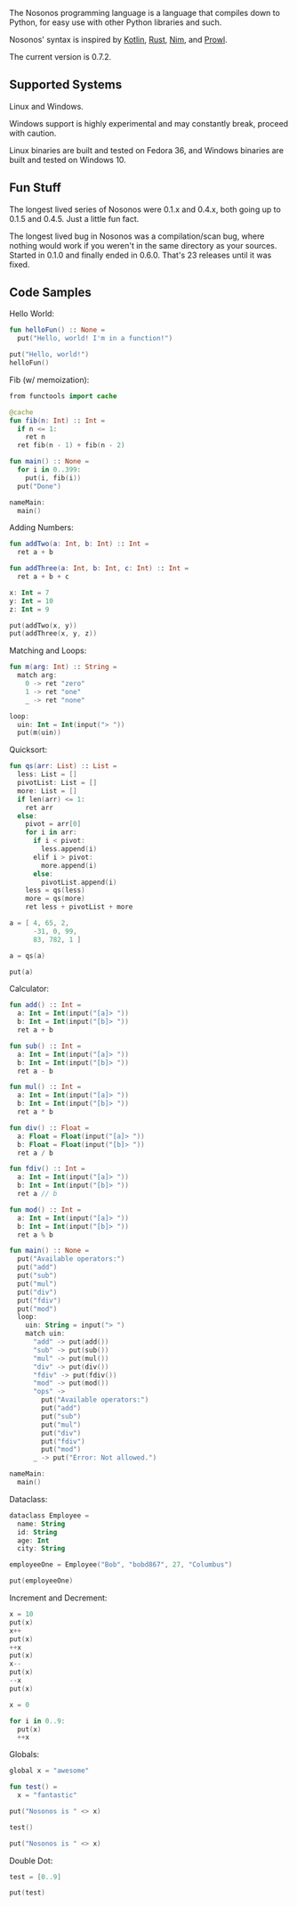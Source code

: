 The Nosonos programming language is a language that compiles down to Python, for easy use with other Python libraries and such.

Nosonos' syntax is inspired by [Kotlin](https://kotlinlang.org), [Rust](https://www.rust-lang.org), [Nim](https://nim-lang.org), and [Prowl](https://github.com/UberPyro/prowl).

The current version is 0.7.2.

## Supported Systems
Linux and Windows.

Windows support is highly experimental and may constantly break, proceed with caution.

Linux binaries are built and tested on Fedora 36, and Windows binaries are built and tested on Windows 10.

## Fun Stuff
The longest lived series of Nosonos were 0.1.x and 0.4.x, both going up to 0.1.5 and 0.4.5. Just a little fun fact.

The longest lived bug in Nosonos was a compilation/scan bug, where nothing would work if you weren't in the same directory as your sources. Started in 0.1.0 and finally ended in 0.6.0. That's 23 releases until it was fixed.

## Code Samples
Hello World:
```kotlin
fun helloFun() :: None =
  put("Hello, world! I'm in a function!")

put("Hello, world!")
helloFun()
```

Fib (w/ memoization):
```kotlin
from functools import cache

@cache
fun fib(n: Int) :: Int =
  if n <= 1:
    ret n
  ret fib(n - 1) + fib(n - 2)

fun main() :: None =
  for i in 0..399:
    put(i, fib(i))
  put("Done")

nameMain:
  main()
```

Adding Numbers:
```kotlin
fun addTwo(a: Int, b: Int) :: Int =
  ret a + b

fun addThree(a: Int, b: Int, c: Int) :: Int =
  ret a + b + c

x: Int = 7
y: Int = 10
z: Int = 9

put(addTwo(x, y))
put(addThree(x, y, z))
```

Matching and Loops:
```kotlin
fun m(arg: Int) :: String =
  match arg:
    0 -> ret "zero"
    1 -> ret "one"
    _ -> ret "none"

loop:
  uin: Int = Int(input("> "))
  put(m(uin))
```

Quicksort:
```kotlin
fun qs(arr: List) :: List =
  less: List = []
  pivotList: List = []
  more: List = []
  if len(arr) <= 1:
    ret arr
  else:
    pivot = arr[0]
    for i in arr:
      if i < pivot:
        less.append(i)
      elif i > pivot:
        more.append(i)
      else:
        pivotList.append(i)
    less = qs(less)
    more = qs(more)
    ret less + pivotList + more

a = [ 4, 65, 2,
      -31, 0, 99,
      83, 782, 1 ]

a = qs(a)

put(a)
```

Calculator:
```kotlin
fun add() :: Int =
  a: Int = Int(input("[a]> "))
  b: Int = Int(input("[b]> "))
  ret a + b

fun sub() :: Int =
  a: Int = Int(input("[a]> "))
  b: Int = Int(input("[b]> "))
  ret a - b

fun mul() :: Int =
  a: Int = Int(input("[a]> "))
  b: Int = Int(input("[b]> "))
  ret a * b

fun div() :: Float =
  a: Float = Float(input("[a]> "))
  b: Float = Float(input("[b]> "))
  ret a / b

fun fdiv() :: Int =
  a: Int = Int(input("[a]> "))
  b: Int = Int(input("[b]> "))
  ret a // b

fun mod() :: Int =
  a: Int = Int(input("[a]> "))
  b: Int = Int(input("[b]> "))
  ret a % b

fun main() :: None =
  put("Available operators:")
  put("add")
  put("sub")
  put("mul")
  put("div")
  put("fdiv")
  put("mod")
  loop:
    uin: String = input("> ")
    match uin:
      "add" -> put(add())
      "sub" -> put(sub())
      "mul" -> put(mul())
      "div" -> put(div())
      "fdiv" -> put(fdiv())
      "mod" -> put(mod())
      "ops" ->
        put("Available operators:")
        put("add")
        put("sub")
        put("mul")
        put("div")
        put("fdiv")
        put("mod")
      _ -> put("Error: Not allowed.")

nameMain:
  main()
```

Dataclass:
```kotlin
dataclass Employee =
  name: String
  id: String
  age: Int
  city: String

employeeOne = Employee("Bob", "bobd867", 27, "Columbus")

put(employeeOne)
```

Increment and Decrement:
```kotlin
x = 10
put(x)
x++
put(x)
++x
put(x)
x--
put(x)
--x
put(x)

x = 0

for i in 0..9:
  put(x)
  ++x
```

Globals:
```kotlin
global x = "awesome"

fun test() =
  x = "fantastic"

put("Nosonos is " <> x)

test()

put("Nosonos is " <> x)
```

Double Dot:
```kotlin
test = [0..9]

put(test)
```
